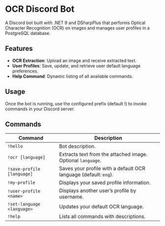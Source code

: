 # OCR Discord Bot

A Discord bot built with .NET 9 and DSharpPlus that performs Optical Character Recognition (OCR) on images and manages user profiles in a PostgreSQL database.

## Features
- **OCR Extraction**: Upload an image and receive extracted text.
- **User Profiles**: Save, update, and retrieve user default language preferences.
- **Help Command**: Dynamic listing of all available commands.

## Usage
Once the bot is running, use the configured prefix (default !) to invoke commands in your Discord server.

## Commands

| Command                    | Description                                                      |
| -------------------------- | ---------------------------------------------------------------- |
| `!hello`                   | Bot description.                                                 |
| `!ocr [language]`          | Extracts text from the attached image. Optional `language`.      |
| `!save-profile [language]` | Saves your profile with a default OCR language (default: `eng`). |
| `!my-profile`              | Displays your saved profile information.                         |
| `!user-profile <name>`     | Displays another user’s profile by username.                     |
| `!set-language <language>` | Updates your default OCR language.                               |
| `!help`                    | Lists all commands with descriptions.                            |
